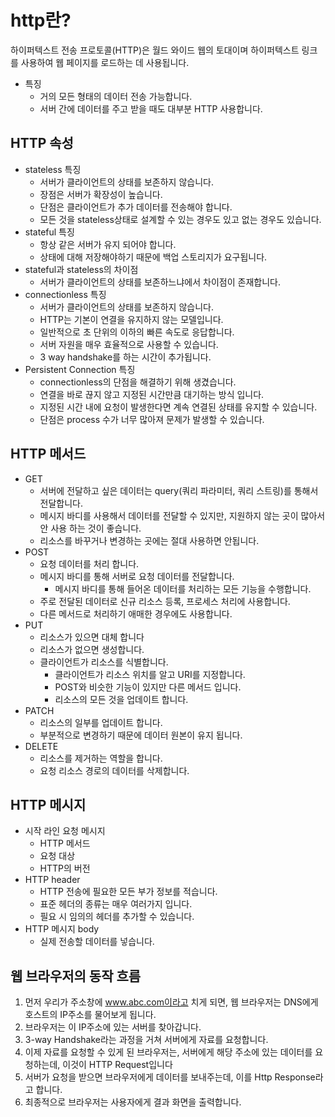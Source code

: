 # http란?
하이퍼텍스트 전송 프로토콜(HTTP)은 월드 와이드 웹의 토대이며 하이퍼텍스트 링크를 사용하여 웹 페이지를 로드하는 데 사용됩니다. 
- 특징
    - 거의 모든 형태의 데이터 전송 가능합니다.
    - 서버 간에 데이터를 주고 받을 때도 대부분 HTTP 사용합니다.
## HTTP 속성
- stateless 특징
    - 서버가 클라이언트의 상태를 보존하지 않습니다.
    - 장점은 서버가 확장성이 높습니다.
    - 단점은 클라이언트가 추가 데이터를 전송해야 합니다.
    - 모든 것을 stateless상태로 설계할 수 있는 경우도 있고 없는 경우도 있습니다.
- stateful 특징
    - 항상 같은 서버가 유지 되어야 합니다.
    - 상태에 대해 저장해야하기 때문에 백업 스토리지가 요구됩니다.
- stateful과 stateless의 차이점
    - 서버가 클라이언트의 상태를 보존하느냐에서 차이점이 존재합니다.
- connectionless 특징
    - 서버가 클라이언트의 상태를 보존하지 않습니다.
    - HTTP는 기본이 연결을 유지하지 않는 모델입니다.
    - 일반적으로 초 단위의 이하의 빠른 속도로 응답합니다.
    - 서버 자원을 매우 효율적으로 사용할 수 있습니다.
    - 3 way handshake를 하는 시간이 추가됩니다.
- Persistent Connection 특징
    - connectionless의 단점을 해결하기 위해 생겼습니다.
    - 연결을 바로 끊지 않고 지정된 시간만큼 대기하는 방식 입니다.
    - 지정된 시간 내에 요청이 발생한다면 계속 연결된 상태를 유지할 수 있습니다.
    - 단점은 process 수가 너무 많아져 문제가 발생할 수 있습니다.
## HTTP 메서드
- GET
    - 서버에 전달하고 싶은 데이터는 query(쿼리 파라미터, 쿼리 스트링)를 통해서 전달합니다.
    - 메시지 바디를 사용해서 데이터를 전달할 수 있지만, 지원하지 않는 곳이 많아서 안 사용 하는 것이 좋습니다.
    - 리소스를 바꾸거나 변경하는 곳에는 절대 사용하면 안됩니다.
- POST
    - 요청 데이터를 처리 합니다.
    - 메시지 바디를 통해 서버로 요청 데이터를 전달합니다.
        - 메시지 바디를 통해 들어온 데이터를 처리하는 모든 기능을 수행합니다.
    - 주로 전달된 데이터로 신규 리소스 등록, 프로세스 처리에 사용합니다.
    - 다른 메서드로 처리하기 애매한 경우에도 사용합니다.
- PUT 
    - 리소스가 있으면 대체 합니다
    - 리소스가 없으면 생성합니다.
    - 클라이언트가 리소스를 식별합니다.
        - 클라이언트가 리소스 위치를 알고 URI를 지정합니다.
        - POST와 비슷한 기능이 있지만 다른 메서드 입니다.
        - 리소스의 모든 것을 업데이트 합니다.
- PATCH
    - 리소스의 일부를 업데이트 합니다.
    - 부분적으로 변경하기 때문에 데이터 원본이 유지 됩니다.
- DELETE
    - 리소스를 제거하는 역할을 합니다.
    - 요청 리소스 경로의 데이터를 삭제합니다.
## HTTP 메시지
- 시작 라인 요청 메시지
    - HTTP 메서드
    - 요청 대상
    - HTTP의 버전
- HTTP header
    - HTTP 전송에 필요한 모든 부가 정보를 적습니다.
    - 표준 헤더의 종류는 매우 여러가지 입니다.
    - 필요 시 임의의 헤더를 추가할 수 있습니다.
- HTTP 메시지 body
    - 실제 전송할 데이터를 넣습니다.
## 웹 브라우저의 동작 흐름
1. 먼저 우리가 주소창에 www.abc.com이라고 치게 되면, 웹 브라우저는 DNS에게 호스트의 IP주소를 물어보게 됩니다.
2. 브라우저는 이 IP주소에 있는 서버를 찾아갑니다.
3. 3-way Handshake라는 과정을 거쳐 서버에게 자료를 요청합니다.
4. 이제 자료를 요청할 수 있게 된 브라우저는, 서버에게 해당 주소에 있는 데이터를 요청하는데, 이것이 HTTP Request입니다
5.  서버가 요청을 받으면 브라우저에게 데이터를 보내주는데, 이를 Http Response라고 합니다.
6. 최종적으로 브라우저는 사용자에게 결과 화면을 출력합니다. 